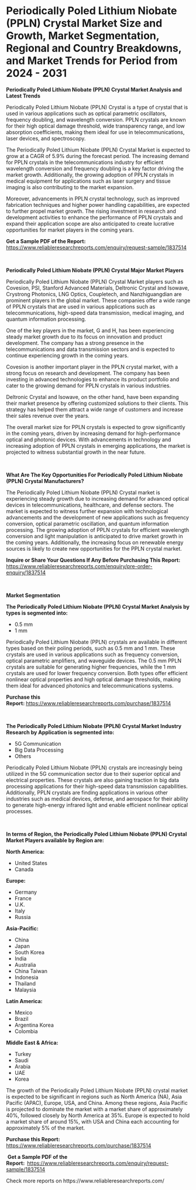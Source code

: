 <p><h1>Periodically Poled Lithium Niobate (PPLN) Crystal Market Size and Growth, Market Segmentation, Regional and Country Breakdowns, and Market Trends for Period from 2024 -  2031</h1></p><p><strong>Periodically Poled Lithium Niobate (PPLN) Crystal Market Analysis and Latest Trends</strong></p>
<p><p>Periodically Poled Lithium Niobate (PPLN) Crystal is a type of crystal that is used in various applications such as optical parametric oscillators, frequency doubling, and wavelength conversion. PPLN crystals are known for their high optical damage threshold, wide transparency range, and low absorption coefficients, making them ideal for use in telecommunications, laser devices, and spectroscopy.</p><p>The Periodically Poled Lithium Niobate (PPLN) Crystal Market is expected to grow at a CAGR of 5.9% during the forecast period. The increasing demand for PPLN crystals in the telecommunications industry for efficient wavelength conversion and frequency doubling is a key factor driving the market growth. Additionally, the growing adoption of PPLN crystals in medical equipment for applications such as laser surgery and tissue imaging is also contributing to the market expansion.</p><p>Moreover, advancements in PPLN crystal technology, such as improved fabrication techniques and higher power handling capabilities, are expected to further propel market growth. The rising investment in research and development activities to enhance the performance of PPLN crystals and expand their application scope are also anticipated to create lucrative opportunities for market players in the coming years.</p></p>
<p><strong>Get a Sample PDF of the Report:&nbsp;</strong> <a href="https://www.reliableresearchreports.com/enquiry/request-sample/1837514">https://www.reliableresearchreports.com/enquiry/request-sample/1837514</a></p>
<p>&nbsp;</p>
<p><strong>Periodically Poled Lithium Niobate (PPLN) Crystal Major Market Players</strong></p>
<p><p>Periodically Poled Lithium Niobate (PPLN) Crystal Market players such as Covesion, PSI, Stanford Advanced Materials, Deltronic Crystal and Isowave, Crystrong Photonics, LNG Optics, Coupletech, and Nanzhiguangdian are prominent players in the global market. These companies offer a wide range of PPLN crystals that are used in various applications such as telecommunications, high-speed data transmission, medical imaging, and quantum information processing.</p><p>One of the key players in the market, G and H, has been experiencing steady market growth due to its focus on innovation and product development. The company has a strong presence in the telecommunications and data transmission sectors and is expected to continue experiencing growth in the coming years.</p><p>Covesion is another important player in the PPLN crystal market, with a strong focus on research and development. The company has been investing in advanced technologies to enhance its product portfolio and cater to the growing demand for PPLN crystals in various industries.</p><p>Deltronic Crystal and Isowave, on the other hand, have been expanding their market presence by offering customized solutions to their clients. This strategy has helped them attract a wide range of customers and increase their sales revenue over the years.</p><p>The overall market size for PPLN crystals is expected to grow significantly in the coming years, driven by increasing demand for high-performance optical and photonic devices. With advancements in technology and increasing adoption of PPLN crystals in emerging applications, the market is projected to witness substantial growth in the near future.</p></p>
<p>&nbsp;</p>
<p><strong>What Are The Key Opportunities For Periodically Poled Lithium Niobate (PPLN) Crystal Manufacturers?</strong></p>
<p><p>The Periodically Poled Lithium Niobate (PPLN) Crystal market is experiencing steady growth due to increasing demand for advanced optical devices in telecommunications, healthcare, and defense sectors. The market is expected to witness further expansion with technological advancements and the development of new applications such as frequency conversion, optical parametric oscillation, and quantum information processing. The growing adoption of PPLN crystals for efficient wavelength conversion and light manipulation is anticipated to drive market growth in the coming years. Additionally, the increasing focus on renewable energy sources is likely to create new opportunities for the PPLN crystal market.</p></p>
<p><strong>Inquire or Share Your Questions If Any Before Purchasing This Report:</strong> <a href="https://www.reliableresearchreports.com/enquiry/pre-order-enquiry/1837514">https://www.reliableresearchreports.com/enquiry/pre-order-enquiry/1837514</a></p>
<p>&nbsp;</p>
<p><strong>Market Segmentation</strong></p>
<p><strong>The Periodically Poled Lithium Niobate (PPLN) Crystal Market Analysis by types is segmented into:</strong></p>
<p><ul><li>0.5 mm</li><li>1 mm</li></ul></p>
<p><p>Periodically Poled Lithium Niobate (PPLN) crystals are available in different types based on their poling periods, such as 0.5 mm and 1 mm. These crystals are used in various applications such as frequency conversion, optical parametric amplifiers, and waveguide devices. The 0.5 mm PPLN crystals are suitable for generating higher frequencies, while the 1 mm crystals are used for lower frequency conversion. Both types offer efficient nonlinear optical properties and high optical damage thresholds, making them ideal for advanced photonics and telecommunications systems.</p></p>
<p><strong>Purchase this Report:&nbsp;</strong><a href="https://www.reliableresearchreports.com/purchase/1837514">https://www.reliableresearchreports.com/purchase/1837514</a></p>
<p>&nbsp;</p>
<p><strong>The Periodically Poled Lithium Niobate (PPLN) Crystal Market Industry Research by Application is segmented into:</strong></p>
<p><ul><li>5G Communication</li><li>Big Data Processing</li><li>Others</li></ul></p>
<p><p>Periodically Poled Lithium Niobate (PPLN) crystals are increasingly being utilized in the 5G communication sector due to their superior optical and electrical properties. These crystals are also gaining traction in big data processing applications for their high-speed data transmission capabilities. Additionally, PPLN crystals are finding applications in various other industries such as medical devices, defense, and aerospace for their ability to generate high-energy infrared light and enable efficient nonlinear optical processes.</p></p>
<p>&nbsp;</p>
<p><strong>In terms of Region, the Periodically Poled Lithium Niobate (PPLN) Crystal Market Players available by Region are:</strong></p>
<p>
    <p> <strong> North America: </strong>
        <ul>
            <li>United States</li>
            <li>Canada</li>
        </ul>
        </p> 
    <p> <strong> Europe: </strong>
        <ul>
            <li>Germany</li>
            <li>France</li>
            <li>U.K.</li>
            <li>Italy</li>
            <li>Russia</li>
        </ul>
        </p> 
    <p> <strong> Asia-Pacific: </strong>
        <ul>
            <li>China</li>
            <li>Japan</li>
            <li>South Korea</li>
            <li>India</li>
            <li>Australia</li>
            <li>China Taiwan</li>
            <li>Indonesia</li>
            <li>Thailand</li>
            <li>Malaysia</li>
        </ul>
        </p> 
    <p> <strong> Latin America: </strong>
        <ul>
            <li>Mexico</li>
            <li>Brazil</li>
            <li>Argentina Korea</li>
            <li>Colombia</li>
        </ul>
        </p> 
    <p> <strong> Middle East & Africa: </strong>
        <ul>
            <li>Turkey</li>
            <li>Saudi</li>
            <li>Arabia</li>
            <li>UAE</li>
            <li>Korea</li>
        </ul>
    </p>
    </p>
<p><p>The growth of the Periodically Poled Lithium Niobate (PPLN) crystal market is expected to be significant in regions such as North America (NA), Asia Pacific (APAC), Europe, USA, and China. Among these regions, Asia Pacific is projected to dominate the market with a market share of approximately 40%, followed closely by North America at 35%. Europe is expected to hold a market share of around 15%, with USA and China each accounting for approximately 5% of the market.</p></p>
<p><strong>Purchase this Report: </strong><a href="https://www.reliableresearchreports.com/purchase/1837514">https://www.reliableresearchreports.com/purchase/1837514</a></p>
<p>&nbsp;<strong>Get a Sample PDF of the Report:&nbsp;&nbsp;</strong><a href="https://www.reliableresearchreports.com/enquiry/request-sample/1837514">https://www.reliableresearchreports.com/enquiry/request-sample/1837514</a></p>
<p><strong></strong></p>
<p>Check more reports on https://www.reliableresearchreports.com/</p>